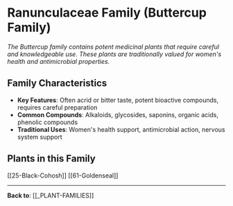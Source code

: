 # Ranunculaceae Family (Buttercup Family)

*The Buttercup family contains potent medicinal plants that require careful and knowledgeable use. These plants are traditionally valued for women's health and antimicrobial properties.*

## Family Characteristics
- **Key Features**: Often acrid or bitter taste, potent bioactive compounds, requires careful preparation
- **Common Compounds**: Alkaloids, glycosides, saponins, organic acids, phenolic compounds
- **Traditional Uses**: Women's health support, antimicrobial action, nervous system support

## Plants in this Family

[[25-Black-Cohosh]]
[[61-Goldenseal]]

---

**Back to**: [[_PLANT-FAMILIES]]